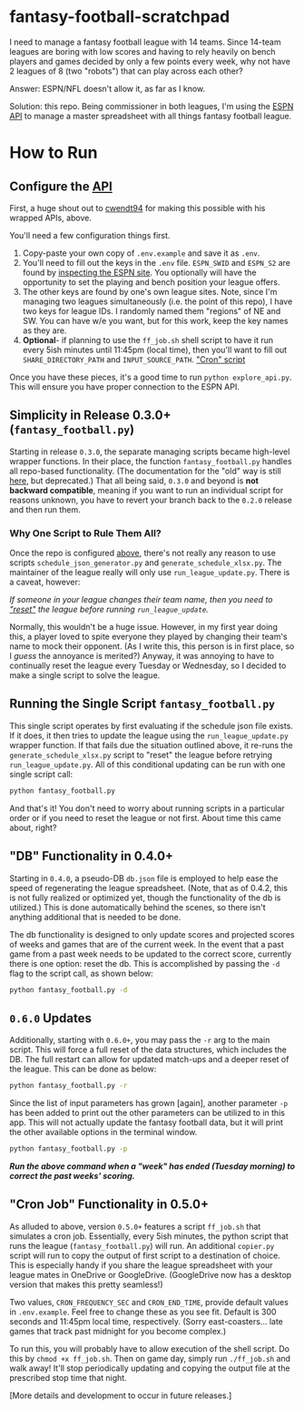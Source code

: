 # fantasy-football-scratchpad

I need to manage a fantasy football league with 14 teams. Since 14-team leagues are boring with low scores and having to rely heavily on bench players and games decided by only a few points every week, why not have 2 leagues of 8 (two "robots") that can play across each other?

Answer: ESPN/NFL doesn't allow it, as far as I know.

Solution: this repo. Being commissioner in both leagues, I'm using the [ESPN API](https://github.com/cwendt94/espn-api) to manage a master spreadsheet with all things fantasy football league.

# How to Run

## <a name="configuration"></a>Configure the [API](https://github.com/cwendt94/espn-api/wiki/Football-Intro)

First, a huge shout out to [cwendt94](https://github.com/cwendt94) for making this possible with his wrapped APIs, above.

You'll need a few configuration things first.

1) Copy-paste your own copy of `.env.example` and save it as `.env`. 
2) You'll need to fill out the keys in the `.env` file. `ESPN_SWID` and `ESPN_S2` are found by [inspecting the ESPN site](https://github.com/cwendt94/espn-api/discussions/150). You optionally will have the opportunity to set the playing and bench position your league offers.
3) The other keys are found by one's own league sites. Note, since I'm managing two leagues simultaneously (i.e. the point of this repo), I have two keys for league IDs. I randomly named them "regions" of NE and SW. You can have w/e you want, but for this work, keep the key names as they are.
4) **Optional**- if planning to use the `ff_job.sh` shell script to have it run every 5ish minutes until 11:45pm (local time), then you'll want to fill out `SHARE_DIRECTORY_PATH` and `INPUT_SOURCE_PATH`. ["Cron" script](#cron)

Once you have these pieces, it's a good time to run `python explore_api.py`. This will ensure you have proper connection to the ESPN API.

## Simplicity in Release 0.3.0+ (`fantasy_football.py`)

Starting in release `0.3.0`, the separate managing scripts became high-level wrapper functions. In their place, the function `fantasy_football.py` handles all repo-based functionality. (The documentation for the "old" way is still [here](documentation/release-0_2_0.md#Release2), but deprecated.) That all being said, `0.3.0` and beyond is **not backward compatible**, meaning if you want to run an individual script for reasons unknown, you have to revert your branch back to the `0.2.0` release and then run them.

### Why One Script to Rule Them All?

Once the repo is configured [above](#configuration), there's not really any reason to use scripts `schedule_json_generator.py` and `generate_schedule_xlsx.py`. The maintainer of the league really will only use `run_league_update.py`. There is a caveat, however:

_If someone in your league changes their team name, then you need to ["reset"](documentation/release-0_2_0#reset_teams) the league before running `run_league_update`._

Normally, this wouldn't be a huge issue. However, in my first year doing this, a player loved to spite everyone they played by changing their team's name to mock their opponent. (As I write this, this person is in first place, so I _guess_ the annoyance is merited?) Anyway, it was annoying to have to continually reset the league every Tuesday or Wednesday, so I decided to make a single script to solve the league.

## Running the Single Script `fantasy_football.py`

This single script operates by first evaluating if the schedule json file exists. If it does, it then tries to update the league using the `run_league_update.py` wrapper function. If that fails due the situation outlined above, it re-runs the `generate_schedule_xlsx.py` script to "reset" the league before retrying `run_league_update.py`. All of this conditional updating can be run with one single script call:

```bash
python fantasy_football.py
```

And that's it! You don't need to worry about running scripts in a particular order or if you need to reset the league or not first. About time this came about, right?

## "DB" Functionality in 0.4.0+

Starting in `0.4.0`, a pseudo-DB `db.json` file is employed to help ease the speed of regenerating the league spreadsheet. (Note, that as of 0.4.2, this is not fully realized or optimized yet, though the functionality of the db is utilized.) This is done automatically behind the scenes, so there isn't anything additional that is needed to be done.

The db functionality is designed to only update scores and projected scores of weeks and games that are of the current week. In the event that a past game from a past week needs to be updated to the correct score, currently there is one option: reset the db. This is accomplished by passing the `-d` flag to the script call, as shown below:

```bash
python fantasy_football.py -d 
```

## `0.6.0` Updates

Additionally, starting with `0.6.0+`, you may pass the `-r` arg to the main script. This will force a full reset of the data structures, which includes the DB. The full restart can allow for updated match-ups and a deeper reset of the league. This can be done as below:

```bash
python fantasy_football.py -r
```

Since the list of input parameters has grown [again], another parameter `-p` has been added to print out the other parameters can be utilized to in this app. This will not actually update the fantasy football data, but it will print the other available options in the terminal window.

```bash
python fantasy_football.py -p
```

***Run the above command when a "week" has ended (Tuesday morning) to correct the past weeks' scoring.***

## <a name="cron"></a>"Cron Job" Functionality in 0.5.0+

As alluded to above, version `0.5.0+` features a script `ff_job.sh` that simulates a cron job. Essentially, every 5ish minutes, the python script that runs the league (`fantasy_football.py`) will run. An additional `copier.py` script will run to copy the output of first script to a destination of choice. This is especially handy if you share the league spreadsheet with your league mates in OneDrive or GoogleDrive. (GoogleDrive now has a desktop version that makes this pretty seamless!)

Two values, `CRON_FREQUENCY_SEC` and `CRON_END_TIME`, provide default values in `.env.example`. Feel free to change these as you see fit. Default is 300 seconds and 11:45pm local time, respectively. (Sorry east-coasters... late games that track past midnight for you become complex.)

To run this, you will probably have to allow execution of the shell script. Do this by `chmod +x ff_job.sh`. Then on game day, simply run `./ff_job.sh` and walk away! It'll stop periodically updating and copying the output file at the prescribed stop time that night.

[More details and development to occur in future releases.]
